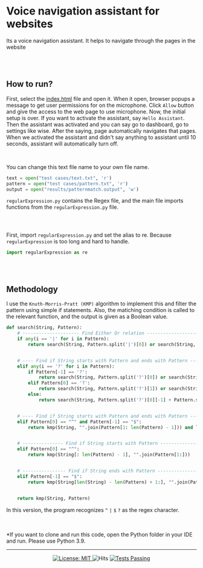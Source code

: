 # Voice navigation assistant for websites
Its a voice navigation assistant. It helps to navigate through the pages in the website

<br /><br />
## How to run?
First, select the [index.html](https://github.com/DasunThathsara/User-defined-Regex/tree/main/Python) file and open it. When it open, browser popups a message to get user permissions for on the microphone. Click `Allow` button and give the access to the web page to use microphone. Now, the initial setup is over. If you want to activate the assistant, say `Hello Assistant`. Then the assistant was activated and you can say go to dashboard, go to settings like wise. After the saying, page automatically navigates that pages. When we activated the assistant and didn't say anything to assistant until 10 seconds, assistant will automatically turn off.

<br />

You can change this text file name to your own file name.
```python
text = open("test cases/text.txt", 'r')
pattern = open("test cases/pattern.txt", 'r')
output = open("results/patternmatch.output", 'w')
```

`regularExpression.py` contains the Regex file, and the main file imports functions from the `regularExpression.py` file.
<br/><br/>
#
First, import `regularExpression.py` and set the alias to re. Because `regularExpression` is too long and hard to handle.
```python
import regularExpression as re
```

<br /><br />

## Methodology
I use the `Knuth-Morris-Pratt (KMP)` algorithm to implement this and filter the pattern using simple if statements. Also, the matiching condition is called to the relevant function, and the output is given as a Boolean value.

```python
def search(String, Pattern):
    # --------------------- Find Either Or relation --------------------
    if any(i == '|' for i in Pattern):
        return search(String, Pattern.split('|')[0]) or search(String, Pattern.split('|')[1])


    # ---- Find if String starts with Pattern and ends with Pattern ----
    elif any(i == '?' for i in Pattern):
        if Pattern[-1] == '?':
            return search(String, Pattern.split('?')[0]) or search(String, Pattern.split('?')[0][:len(Pattern.split('?')[0]) - 1])
        elif Pattern[0] == '?':
            return search(String, Pattern.split('?')[1]) or search(String, Pattern.split('?')[1][1:])
        else:
            return search(String, Pattern.split('?')[0][-1] + Pattern.split('?')[1][0]) or search(String, Pattern.split('?')[0][-1][:len(Pattern.split('?')[0][-1]) - 1] + Pattern.split('?')[1][0])


    # ---- Find if String starts with Pattern and ends with Pattern ----
    elif Pattern[0] == "^" and Pattern[-1] == "$":
        return kmp(String, "".join(Pattern[1: len(Pattern) - 1])) and len(String) == len(Pattern) - 2


    # --------------- Find if String starts with Pattern ---------------
    elif Pattern[0] == "^":
        return kmp(String[: len(Pattern) - 1], "".join(Pattern[1:]))


    # ---------------- Find if String ends with Pattern ----------------
    elif Pattern[-1] == "$":
        return kmp(String[len(String) - len(Pattern) + 1:], "".join(Pattern[0: len(Pattern) - 1])) and search(String, "".join(Pattern[:len(Pattern) - 1]))


    return kmp(String, Pattern)
```

In this version, the program recognizes `^` `|` `$` `?` as the regex character.

<br><br>
*If you want to clone and run this code, open the Python folder in your IDE and run. Please use Python 3.9.


____
<p align="center">
    <a href="https://github.com/UltiRequiem/python-projects-for-intermediates/blob/main/LICENSE">
      <img alt="License: MIT" src="https://black.readthedocs.io/en/stable/_static/license.svg">
    </a
    &nbsp;
    <a href="https://hits.sh/github.com/DasunThathsara/User-defined-Regex/">
      <img alt="Hits" src="https://hits.sh/github.com/DasunThathsara/User-defined-Regex.svg?label=Views"/>
    </a>
    <a href="https://github.com/DasunThathsara/User-defined-Regex/actions">
      <img alt="Tests Passing" src="https://github.com/anuraghazra/github-readme-stats/workflows/Test/badge.svg" />
    </a>
  </p>
